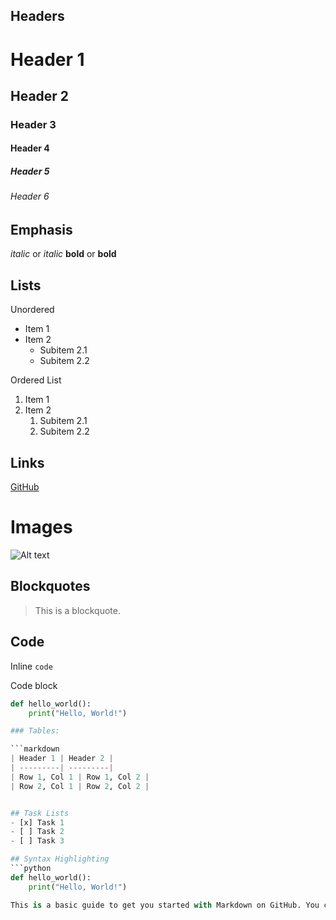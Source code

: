 ## Headers

# Header 1
## Header 2
### Header 3
#### Header 4
##### Header 5
###### Header 6


## Emphasis

*italic* or _italic_
**bold** or __bold__

## Lists

Unordered

- Item 1
- Item 2
  - Subitem 2.1
  - Subitem 2.2

Ordered List
1. Item 1
2. Item 2
   1. Subitem 2.1
   2. Subitem 2.2


## Links

[GitHub](https://github.com/)

# Images
![Alt text](image_url)

## Blockquotes
> This is a blockquote.

## Code 

Inline `code`

Code block
```python
def hello_world():
    print("Hello, World!")

### Tables:

```markdown
| Header 1 | Header 2 |
| ---------| ---------|
| Row 1, Col 1 | Row 1, Col 2 |
| Row 2, Col 1 | Row 2, Col 2 |


## Task Lists
- [x] Task 1
- [ ] Task 2
- [ ] Task 3

## Syntax Highlighting
```python
def hello_world():
    print("Hello, World!")

This is a basic guide to get you started with Markdown on GitHub. You can use these elements to create sophisticated formatting for both prose and code in your repositories. Explore more about Markdown and GitHub-flavored Markdown for additional features and customization options.


